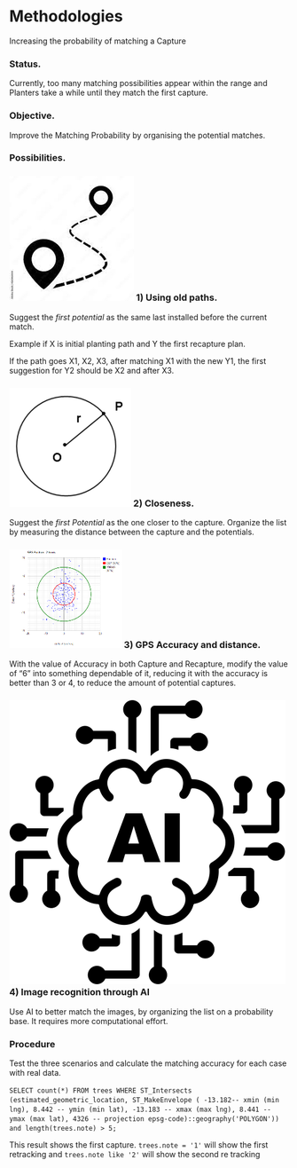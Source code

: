 # Methodologies

Increasing the probability of matching a Capture

### Status.

Currently, too many matching possibilities appear within the range and Planters take a while until they match the first capture.

### Objective.

Improve the Matching Probability by organising the potential matches.

### Possibilities.

### <img src="../../.gitbook/assets/0" alt="C:\Users\arias\AppData\Local\Microsoft\Windows\INetCache\Content.MSO\33D5AA24.tmp" data-size="line"> 1) Using old paths.

Suggest the _first potential_ as the same last installed before the current match.

Example if X is initial planting path and Y the first recapture plan.

If the path goes X1, X2, X3, after matching X1 with the new Y1, the first suggestion for Y2 should be X2 and after X3.

### <img src="../../.gitbook/assets/1" alt="C:\Users\arias\AppData\Local\Microsoft\Windows\INetCache\Content.MSO\752BA7D2.tmp" data-size="line"> 2) Closeness.

Suggest the _first Potential_ as the one closer to the capture. Organize the list by measuring the distance between the capture and the potentials.

### <img src="../../.gitbook/assets/2" alt="Calculating your own GPS accuracy – Oplopanax Horridus" data-size="line"> 3) GPS Accuracy and distance.

With the value of Accuracy in both Capture and Recapture, modify the value of “6” into something dependable of it, reducing it with the accuracy is better than 3 or 4, to reduce the amount of potential captures.

### <img src="../../.gitbook/assets/artificial-intelligence-ai-icon.png" alt="" data-size="line"> 4) Image recognition through AI

Use AI to better match the images, by organizing the list on a probability base. It requires more computational effort.

### Procedure

Test the three scenarios and calculate the matching accuracy for each case with real data.

`SELECT count(*) FROM trees WHERE ST_Intersects (estimated_geometric_location, ST_MakeEnvelope ( -13.182-- xmin (min lng), 8.442 -- ymin (min lat), -13.183 -- xmax (max lng), 8.441 -- ymax (max lat), 4326 -- projection epsg-code)::geography('POLYGON')) and length(trees.note) > 5;`

This result shows the first capture. `trees.note = '1'`  will show the first retracking and `trees.note like '2'` will show the second re tracking&#x20;
